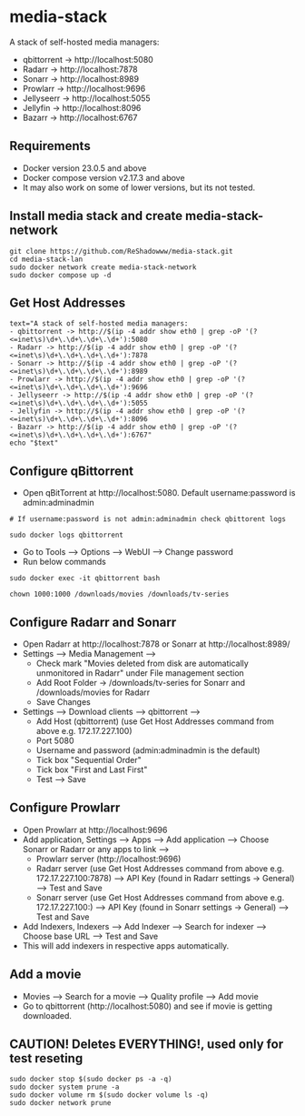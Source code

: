 # media-stack

A stack of self-hosted media managers:
- qbittorrent -> http://localhost:5080
- Radarr -> http://localhost:7878
- Sonarr -> http://localhost:8989
- Prowlarr -> http://localhost:9696
- Jellyseerr -> http://localhost:5055
- Jellyfin -> http://localhost:8096
- Bazarr -> http://localhost:6767

## Requirements

- Docker version 23.0.5 and above
- Docker compose version v2.17.3 and above
- It may also work on some of lower versions, but its not tested.

## Install media stack and create media-stack-network

```
git clone https://github.com/ReShadowww/media-stack.git
cd media-stack-lan
sudo docker network create media-stack-network
sudo docker compose up -d
```

## Get Host Addresses 

```
text="A stack of self-hosted media managers:
- qbittorrent -> http://$(ip -4 addr show eth0 | grep -oP '(?<=inet\s)\d+\.\d+\.\d+\.\d+'):5080
- Radarr -> http://$(ip -4 addr show eth0 | grep -oP '(?<=inet\s)\d+\.\d+\.\d+\.\d+'):7878
- Sonarr -> http://$(ip -4 addr show eth0 | grep -oP '(?<=inet\s)\d+\.\d+\.\d+\.\d+'):8989
- Prowlarr -> http://$(ip -4 addr show eth0 | grep -oP '(?<=inet\s)\d+\.\d+\.\d+\.\d+'):9696
- Jellyseerr -> http://$(ip -4 addr show eth0 | grep -oP '(?<=inet\s)\d+\.\d+\.\d+\.\d+'):5055
- Jellyfin -> http://$(ip -4 addr show eth0 | grep -oP '(?<=inet\s)\d+\.\d+\.\d+\.\d+'):8096
- Bazarr -> http://$(ip -4 addr show eth0 | grep -oP '(?<=inet\s)\d+\.\d+\.\d+\.\d+'):6767"
echo "$text"
```


## Configure qBittorrent

- Open qBitTorrent at http://localhost:5080. Default username:password is admin:adminadmin
```
# If username:password is not admin:adminadmin check qbittorent logs

sudo docker logs qbittorrent
```
- Go to Tools --> Options --> WebUI --> Change password
- Run below commands

```
sudo docker exec -it qbittorrent bash

chown 1000:1000 /downloads/movies /downloads/tv-series
```

## Configure Radarr and Sonarr

- Open Radarr at http://localhost:7878 or Sonarr at http://localhost:8989/
- Settings --> Media Management -->
  - Check mark "Movies deleted from disk are automatically unmonitored in Radarr" under File management section
  - Add Root Folder -> /downloads/tv-series for Sonarr and /downloads/movies for Radarr
  - Save Changes
- Settings --> Download clients --> qbittorrent -->
  - Add Host (qbittorrent) (use Get Host Addresses command from above e.g. 172.17.227.100)
  - Port 5080
  - Username and password (admin:adminadmin is the default)
  - Tick box "Sequential Order"
  - Tick box "First and Last First"
  - Test --> Save

## Configure Prowlarr

- Open Prowlarr at http://localhost:9696
- Add application, Settings --> Apps --> Add application --> Choose Sonarr or Radarr or any apps to link -->
  - Prowlarr server (http://localhost:9696)
  - Radarr server (use Get Host Addresses command from above e.g. 172.17.227.100:7878) --> API Key (found in Radarr settings -> General) --> Test and Save
  - Sonarr server (use Get Host Addresses command from above e.g. 172.17.227.100:) --> API Key (found in Sonarr settings -> General) --> Test and Save
- Add Indexers, Indexers --> Add Indexer --> Search for indexer --> Choose base URL --> Test and Save
- This will add indexers in respective apps automatically.

## Add a movie

- Movies --> Search for a movie --> Quality profile --> Add movie
- Go to qbittorrent (http://localhost:5080) and see if movie is getting downloaded.


## CAUTION! Deletes EVERYTHING!, used only for test reseting
```
sudo docker stop $(sudo docker ps -a -q)
sudo docker system prune -a
sudo docker volume rm $(sudo docker volume ls -q)
sudo docker network prune
```
